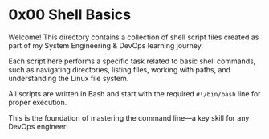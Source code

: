 # 0x00 Shell Basics

Welcome! This directory contains a collection of shell script files created as part of my System Engineering & DevOps learning journey.

Each script here performs a specific task related to basic shell commands, such as navigating directories, listing files, working with paths, and understanding the Linux file system.

All scripts are written in Bash and start with the required `#!/bin/bash` line for proper execution.

This is the foundation of mastering the command line—a key skill for any DevOps engineer!
